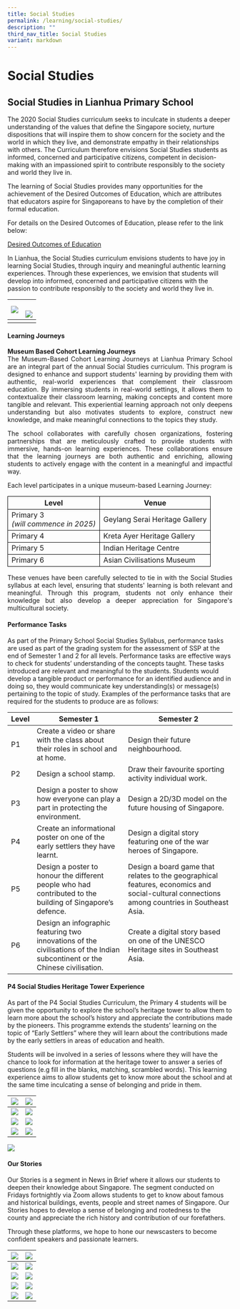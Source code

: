 ```yaml
---
title: Social Studies
permalink: /learning/social-studies/
description: ""
third_nav_title: Social Studies
variant: markdown
---
```

<h1><strong>Social Studies</strong></h1>
<h2><strong>Social Studies in Lianhua Primary School</strong></h2>


The 2020 Social Studies curriculum seeks to inculcate in students a deeper understanding of the values that define the Singapore society, nurture dispositions that will inspire them to show concern for the society and the world in which they live, and demonstrate empathy in their relationships with others. The Curriculum therefore envisions Social Studies students as informed, concerned and participative citizens, competent in decision-making with an impassioned spirit to contribute responsibly to the society and world they live in.

The learning of Social Studies provides many opportunities for the achievement of the Desired Outcomes of Education, which are attributes that educators aspire for Singaporeans to have by the completion of their formal education.

For details on the Desired Outcomes of Education, please refer to the link below:

[Desired Outcomes of Education](https://www.moe.gov.sg/education-in-sg/desired-outcomes)

In Lianhua, the Social Studies curriculum envisions students to have joy in learning Social Studies, through inquiry and meaningful authentic learning experiences. Through these experiences, we envision that students will develop into informed, concerned and participative citizens with the passion to contribute responsibly to the society and world they live in.

| ![](/images/Learning/Social%20Studies/img_6307.PNG) | <br> ![](/images/Learning/Social%20Studies/img_6308.PNG) |
| -------- | -------- | 
| | |

<h4><strong>Learning Journeys</strong></h4>

<p style="text-align: justify;"><strong>Museum Based Cohort Learning Journeys</strong><br>The Museum-Based Cohort Learning Journeys at Lianhua Primary School are an integral part of the annual Social Studies curriculum. This program is designed to enhance and support students' learning by providing them with authentic, real-world experiences that complement their classroom education. By immersing students in real-world settings, it allows them to contextualize their classroom learning, making concepts and content more tangible and relevant. This experiential learning approach not only deepens understanding but also motivates students to explore, construct new knowledge, and make meaningful connections to the topics they study.</p>

<p style="text-align: justify;">The school collaborates with carefully chosen organizations, fostering partnerships that are meticulously crafted to provide students with immersive, hands-on learning experiences. These collaborations ensure that the learning journeys are both authentic and enriching, allowing students to actively engage with the content in a meaningful and impactful way.</p>

<p>Each level participates in a unique museum-based Learning Journey:</p>

<table style="border-collapse: collapse; width: 100%;">
  <tbody>
		<tr>
			<th style="border: 1px solid black;">Level</th>
			<th style="border: 1px solid black;">Venue</th>
		</tr>
		<tr>
    <td style="border: 1px solid black;">Primary 3<br><i>(will commence in 2025)</i></td>
    <td style="border: 1px solid black;">Geylang Serai Heritage Gallery</td>
		</tr>
  <tr>
    <td style="border: 1px solid black;">Primary 4</td>
    <td style="border: 1px solid black;">Kreta Ayer Heritage Gallery</td>
  </tr>
  <tr>
    <td style="border: 1px solid black;">Primary 5</td>
    <td style="border: 1px solid black;">Indian Heritage Centre</td>
  </tr>
	<tr>
    <td style="border: 1px solid black;">Primary 6</td>
    <td style="border: 1px solid black;">Asian Civilisations Museum</td>
  </tr>
</tbody>
</table>

<p style="text-align: justify;">These venues have been carefully selected to tie in with the Social Studies syllabus at each level, ensuring that students' learning is both relevant and meaningful. Through this program, students not only enhance their knowledge but also develop a deeper appreciation for Singapore's multicultural society.</p>

#### **Performance Tasks**

As part of the Primary School Social Studies Syllabus, performance tasks are used as part of the grading system for the assessment of SSP at the end of Semester 1 and 2 for all levels. Performance tasks are effective ways to check for students’ understanding of the concepts taught. These tasks introduced are relevant and meaningful to the students. Students would develop a tangible product or performance for an identified audience and in doing so, they would communicate key understanding(s) or message(s) pertaining to the topic of study. Examples of the performance tasks that are required for the students to produce are as follows:



| Level | Semester 1 | Semester 2 |
| -------- | -------- | -------- |
| P1     | Create a video or share with the class about their roles in school and at home.     | Design their future neighbourhood.  |
| P2     | Design a school stamp.     | Draw their favourite sporting activity individual work.|
| P3     | Design a poster to show how everyone can play a part in protecting the environment.     | Design a 2D/3D model on the future housing of Singapore.  |
| P4     | Create an informational poster on one of the early settlers they have learnt.     | Design a digital story featuring one of the war heroes of Singapore. |
| P5     | Design a poster to honour the different people who had contributed to the building of Singapore’s defence. | Design a board game that relates to the geographical features, economics and social-cultural connections among countries in Southeast Asia.     |
| P6     | Design an infographic featuring two innovations of the civilisations of the Indian subcontinent or the Chinese civilisation. | Create a digital story based on one of the UNESCO Heritage sites in Southeast Asia. |


#### **P4 Social Studies Heritage Tower Experience**

As part of the P4 Social Studies Curriculum, the Primary 4 students will be given the opportunity to explore the school’s heritage tower to allow them to learn more about the school’s history and appreciate the contributions made by the pioneers. This programme extends the students’ learning on the topic of “Early Settlers” where they will learn about the contributions made by the early settlers in areas of education and health.&nbsp;

Students will be involved in a series of lessons where they will have the chance to look for information at the heritage tower to answer a series of questions (e.g fill in the blanks, matching, scrambled words). This learning experience aims to allow students get to know more about the school and at the same time inculcating a sense of belonging and pride in them.&nbsp;&nbsp;

| ![](/images/Learning/Social%20Studies/df3176bc-797a-4f45-a018-0f34aaa9407e.jpg) |![](/images/Learning/Social%20Studies/5f81e089-f5a7-4f7a-abc2-f5d73dc26af0.jpg) | 
|:-:|:-:|
| ![](/images/Learning/Social%20Studies/2cb214a3-e6d4-4bf1-985f-009e54d66c63.jpg)|  ![](/images/Learning/Social%20Studies/cd442760-5233-4f13-85ce-55ab3a717563.jpg) |
|![](/images/Learning/Social%20Studies/f7e84271-75e7-410a-99cc-2fc767c998aa.jpg)|  ![](/images/Learning/Social%20Studies/e91f8237-0451-43d9-b9b3-675a85fb0b04.jpg)  |
| ![](/images/Learning/Social%20Studies/b5b3a5b7-075b-4554-b165-0c4ddb7305a8.jpg)|  ![](/images/Learning/Social%20Studies/c93e8bdf-cfe8-4e64-94d0-a37b999844b7.jpg)   |

 ![](/images/Learning/Social%20Studies/img_9148.jpg)

#### **Our Stories**

Our Stories is a segment in News in Brief where it allows our students to deepen their knowledge about Singapore. The segment conducted on Fridays fortnightly via Zoom allows students to get to know about famous and historical buildings, events, people and street names of Singapore. Our Stories hopes to develop a sense of belonging and rootedness to the county and appreciate the rich history and contribution of our forefathers.

Through these platforms, we hope to hone our newscasters to become confident speakers and passionate learners.


| ![](/images/Learning/Social%20Studies/1photo.jpg) | ![](/images/Learning/Social%20Studies/2photo.jpg) | 
|:-:|:-:|
| ![](/images/Learning/Social%20Studies/3photo.jpg)     | ![](/images/Learning/Social%20Studies/4photo.jpg)     | 
| ![](/images/Learning/Social%20Studies/5photo.jpg)    | ![](/images/Learning/Social%20Studies/6photo.jpg)   | 
| ![](/images/Learning/Social%20Studies/7photo.jpg)     | ![](/images/Learning/Social%20Studies/8photo.jpg)     | 
| ![](/images/Learning/Social%20Studies/9photo.JPG)    | ![](/images/Learning/Social%20Studies/10photo.jpg)    |